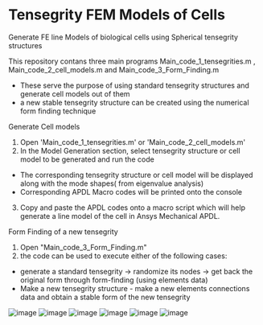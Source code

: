 # Tensegrity FEM Models of Cells
 Generate FE line Models of biological cells using Spherical tensegrity structures

This repository contans three main programs
Main_code_1_tensegrities.m ,
Main_code_2_cell_models.m and
Main_code_3_Form_Finding.m

- These serve the purpose of using standard tensegrity structures and generate cell models out of them
- a new stable tensegrity structure can be created using the numerical form finding technique

Generate Cell models

1)  Open 'Main_code_1_tensegrities.m' or 'Main_code_2_cell_models.m'
2) In the Model Generation section,  select tensegrity structure or cell model to be generated and run the code
  -  The corresponding tensegrity structure or cell model will be displayed along with the mode shapes( from eigenvalue analysis)
  -  Corresponding APDL Macro codes will be printed onto the console 
3) Copy and paste the APDL codes onto a macro script which will help generate a line model of the cell in Ansys Mechanical APDL.

Form Finding of a new tensegrity

1) Open "Main_code_3_Form_Finding.m" 
2) the code can be used to execute either of the following cases:
 - generate a standard tensegrity -> randomize its nodes -> get back the original form through form-finding (using elements data)
 - Make a new tensegrity structure - make a new elements connections data and obtain a stable form of the new tensegrity


![image](https://user-images.githubusercontent.com/85007096/124070416-72553d00-da5b-11eb-8eb6-2f123a3a8158.png)
![image](https://user-images.githubusercontent.com/85007096/124067339-e261c400-da57-11eb-8399-e669bf87f85d.png)
![image](https://user-images.githubusercontent.com/85007096/124066892-12f52e00-da57-11eb-9d22-ed7def0b5f9d.png)
![image](https://user-images.githubusercontent.com/85007096/124066896-14bef180-da57-11eb-9bdd-e977487b1651.png)
![image](https://user-images.githubusercontent.com/85007096/124066900-1688b500-da57-11eb-9e8e-dfc756416e5a.png)
![image](https://user-images.githubusercontent.com/85007096/124073811-29ec4e00-da60-11eb-820d-3bd55df8c65d.png)

